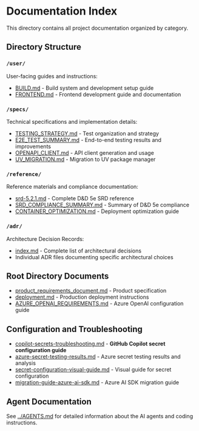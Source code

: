 # Documentation Index

This directory contains all project documentation organized by category.

## Directory Structure

### `/user/`
User-facing guides and instructions:
- [BUILD.md](user/BUILD.md) - Build system and development setup guide
- [FRONTEND.md](user/FRONTEND.md) - Frontend development guide and documentation

### `/specs/`
Technical specifications and implementation details:
- [TESTING_STRATEGY.md](specs/TESTING_STRATEGY.md) - Test organization and strategy
- [E2E_TEST_SUMMARY.md](specs/E2E_TEST_SUMMARY.md) - End-to-end testing results and improvements
- [OPENAPI_CLIENT.md](specs/OPENAPI_CLIENT.md) - API client generation and usage
- [UV_MIGRATION.md](specs/UV_MIGRATION.md) - Migration to UV package manager

### `/reference/`
Reference materials and compliance documentation:
- [srd-5.2.1.md](reference/srd-5.2.1.md) - Complete D&D 5e SRD reference
- [SRD_COMPLIANCE_SUMMARY.md](reference/SRD_COMPLIANCE_SUMMARY.md) - Summary of D&D 5e compliance
- [CONTAINER_OPTIMIZATION.md](reference/CONTAINER_OPTIMIZATION.md) - Deployment optimization guide

### `/adr/`
Architecture Decision Records:
- [index.md](adr/index.md) - Complete list of architectural decisions
- Individual ADR files documenting specific architectural choices

## Root Directory Documents

- [product_requirements_document.md](product_requirements_document.md) - Product specification
- [deployment.md](deployment.md) - Production deployment instructions
- [AZURE_OPENAI_REQUIREMENTS.md](AZURE_OPENAI_REQUIREMENTS.md) - Azure OpenAI configuration guide

## Configuration and Troubleshooting

- [copilot-secrets-troubleshooting.md](copilot-secrets-troubleshooting.md) - **GitHub Copilot secret configuration guide**
- [azure-secret-testing-results.md](azure-secret-testing-results.md) - Azure secret testing results and analysis
- [secret-configuration-visual-guide.md](secret-configuration-visual-guide.md) - Visual guide for secret configuration
- [migration-guide-azure-ai-sdk.md](migration-guide-azure-ai-sdk.md) - Azure AI SDK migration guide

## Agent Documentation

See [../AGENTS.md](../AGENTS.md) for detailed information about the AI agents and coding instructions.
